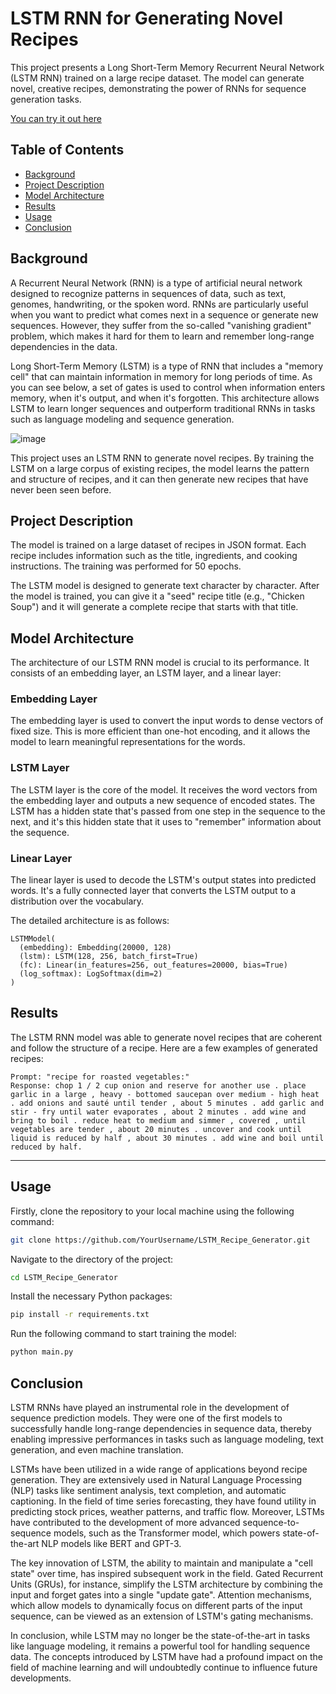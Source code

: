 # LSTM RNN for Generating Novel Recipes

This project presents a Long Short-Term Memory Recurrent Neural Network (LSTM RNN) trained on a large recipe dataset. The model can generate novel, creative recipes, demonstrating the power of RNNs for sequence generation tasks. 

[You can try it out here](https://huggingface.co/spaces/DimensionDweller/RecipeGenerator)

## Table of Contents

- [Background](#background)
- [Project Description](#project-description)
- [Model Architecture](#model-architecture)
- [Results](#results)
- [Usage](#usage)
- [Conclusion](#conclusion)

## Background

A Recurrent Neural Network (RNN) is a type of artificial neural network designed to recognize patterns in sequences of data, such as text, genomes, handwriting, or the spoken word. RNNs are particularly useful when you want to predict what comes next in a sequence or generate new sequences. However, they suffer from the so-called "vanishing gradient" problem, which makes it hard for them to learn and remember long-range dependencies in the data.

Long Short-Term Memory (LSTM) is a type of RNN that includes a "memory cell" that can maintain information in memory for long periods of time. As you can see below, a set of gates is used to control when information enters memory, when it's output, and when it's forgotten. This architecture allows LSTM to learn longer sequences and outperform traditional RNNs in tasks such as language modeling and sequence generation. 

![image](https://github.com/DimensionDweller/recipe_generator_LSTM/assets/75709283/80c57dcb-4069-49dc-bf7b-dc763f30e4c4)


This project uses an LSTM RNN to generate novel recipes. By training the LSTM on a large corpus of existing recipes, the model learns the pattern and structure of recipes, and it can then generate new recipes that have never been seen before.

## Project Description

The model is trained on a large dataset of recipes in JSON format. Each recipe includes information such as the title, ingredients, and cooking instructions. The training was performed for 50 epochs.

The LSTM model is designed to generate text character by character. After the model is trained, you can give it a "seed" recipe title (e.g., "Chicken Soup") and it will generate a complete recipe that starts with that title.

## Model Architecture

The architecture of our LSTM RNN model is crucial to its performance. It consists of an embedding layer, an LSTM layer, and a linear layer:

### Embedding Layer
The embedding layer is used to convert the input words to dense vectors of fixed size. This is more efficient than one-hot encoding, and it allows the model to learn meaningful representations for the words. 

### LSTM Layer
The LSTM layer is the core of the model. It receives the word vectors from the embedding layer and outputs a new sequence of encoded states. The LSTM has a hidden state that's passed from one step in the sequence to the next, and it's this hidden state that it uses to "remember" information about the sequence.

### Linear Layer
The linear layer is used to decode the LSTM's output states into predicted words. It's a fully connected layer that converts the LSTM output to a distribution over the vocabulary.

The detailed architecture is as follows:

```
LSTMModel(
  (embedding): Embedding(20000, 128)
  (lstm): LSTM(128, 256, batch_first=True)
  (fc): Linear(in_features=256, out_features=20000, bias=True)
  (log_softmax): LogSoftmax(dim=2)
)
```

## Results

The LSTM RNN model was able to generate novel recipes that are coherent and follow the structure of a recipe. Here are a few examples of generated recipes:

```
Prompt: "recipe for roasted vegetables:"
Response: chop 1 / 2 cup onion and reserve for another use . place garlic in a large , heavy - bottomed saucepan over medium - high heat . add onions and sauté until tender , about 5 minutes . add garlic and stir - fry until water evaporates , about 2 minutes . add wine and bring to boil . reduce heat to medium and simmer , covered , until vegetables are tender , about 20 minutes . uncover and cook until liquid is reduced by half , about 30 minutes . add wine and boil until reduced by half. 
```

---

## Usage

Firstly, clone the repository to your local machine using the following command:

```bash
git clone https://github.com/YourUsername/LSTM_Recipe_Generator.git
```

Navigate to the directory of the project:

```bash
cd LSTM_Recipe_Generator
```

Install the necessary Python packages:

```bash
pip install -r requirements.txt
```

Run the following command to start training the model:

```bash
python main.py
```

## Conclusion

LSTM RNNs have played an instrumental role in the development of sequence prediction models. They were one of the first models to successfully handle long-range dependencies in sequence data, thereby enabling impressive performances in tasks such as language modeling, text generation, and even machine translation.

LSTMs have been utilized in a wide range of applications beyond recipe generation. They are extensively used in Natural Language Processing (NLP) tasks like sentiment analysis, text completion, and automatic captioning. In the field of time series forecasting, they have found utility in predicting stock prices, weather patterns, and traffic flow. Moreover, LSTMs have contributed to the development of more advanced sequence-to-sequence models, such as the Transformer model, which powers state-of-the-art NLP models like BERT and GPT-3.

The key innovation of LSTM, the ability to maintain and manipulate a "cell state" over time, has inspired subsequent work in the field. Gated Recurrent Units (GRUs), for instance, simplify the LSTM architecture by combining the input and forget gates into a single "update gate". Attention mechanisms, which allow models to dynamically focus on different parts of the input sequence, can be viewed as an extension of LSTM's gating mechanisms.

In conclusion, while LSTM may no longer be the state-of-the-art in tasks like language modeling, it remains a powerful tool for handling sequence data. The concepts introduced by LSTM have had a profound impact on the field of machine learning and will undoubtedly continue to influence future developments.

